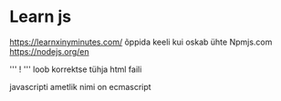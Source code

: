 # Learn js

https://learnxinyminutes.com/ õppida keeli kui oskab ühte
Npmjs.com 
https://nodejs.org/en

'''
!
'''
loob  korrektse tühja html faili

javascripti ametlik nimi on ecmascript
